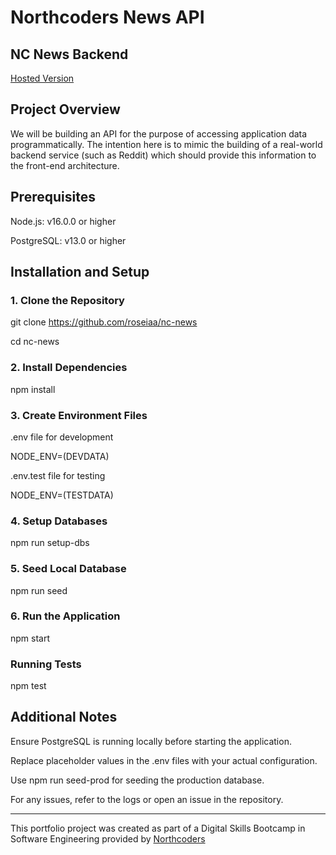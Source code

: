 # Northcoders News API

## NC News Backend

[Hosted Version](https://nc-news-jstr.onrender.com/)


## Project Overview

We will be building an API for the purpose of accessing application data programmatically. The intention here is to mimic the building of a real-world backend service (such as Reddit) which should provide this information to the front-end architecture.


##  Prerequisites

Node.js: v16.0.0 or higher

PostgreSQL: v13.0 or higher

##  Installation and Setup

### 1. Clone the Repository

git clone https://github.com/roseiaa/nc-news

cd nc-news

### 2. Install Dependencies

npm install

### 3. Create Environment Files

.env file for development

NODE_ENV=(DEVDATA)

.env.test file for testing

NODE_ENV=(TESTDATA)

### 4. Setup Databases

npm run setup-dbs

### 5. Seed Local Database

npm run seed

### 6. Run the Application

npm start

### Running Tests

npm test

## Additional Notes

Ensure PostgreSQL is running locally before starting the application.

Replace placeholder values in the .env files with your actual configuration.

Use npm run seed-prod for seeding the production database.

For any issues, refer to the logs or open an issue in the repository.



--- 

This portfolio project was created as part of a Digital Skills Bootcamp in Software Engineering provided by [Northcoders](https://northcoders.com/)
